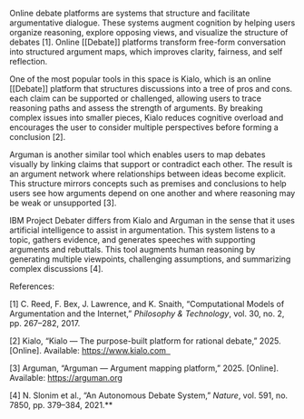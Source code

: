 
Online debate platforms are systems that structure and facilitate argumentative dialogue. These systems augment cognition by helping users organize reasoning, explore opposing views, and visualize the structure of debates [1]. Online [[Debate]] platforms transform free-form conversation into structured argument maps, which improves clarity, fairness, and self reflection.

One of the most popular tools in this space is Kialo, which is an online [[Debate]] platform that structures discussions into a tree of pros and cons.  each claim can be supported or challenged, allowing users to trace reasoning paths and assess the strength of arguments. By breaking complex issues into smaller pieces, Kialo reduces cognitive overload and encourages the user to consider multiple perspectives before forming a conclusion [2].

Arguman is another similar tool which enables users to map debates visually by linking claims that support or contradict each other. The result is an argument network where relationships between ideas become explicit. This structure mirrors concepts such as premises and conclusions to help users see how arguments depend on one another and where reasoning may be weak or unsupported [3].

IBM Project Debater differs from Kialo and Arguman in the sense that it uses artificial intelligence to assist in argumentation. This system listens to a topic, gathers evidence, and generates speeches with supporting arguments and rebuttals. This tool augments human reasoning by generating multiple viewpoints, challenging assumptions, and summarizing complex discussions [4].

References:

[1] C. Reed, F. Bex, J. Lawrence, and K. Snaith, “Computational Models of Argumentation and the Internet,” *Philosophy & Technology*, vol. 30, no. 2, pp. 267–282, 2017.  

[2] Kialo, “Kialo — The purpose-built platform for rational debate,” 2025. [Online]. Available: https://www.kialo.com  

[3] Arguman, “Arguman — Argument mapping platform,” 2025. [Online]. Available: https://arguman.org

[4] N. Slonim et al., “An Autonomous Debate System,” *Nature*, vol. 591, no. 7850, pp. 379–384, 2021.**
